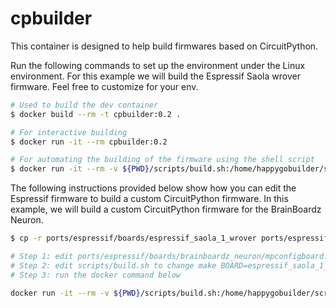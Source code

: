 # cpbuilder

This container is designed to help build firmwares based on CircuitPython.

Run the following commands to set up the environment under the Linux environment. For this example we will build the Espressif Saola wrover
firmware. Feel free to customize for your env.

```sh
# Used to build the dev container
$ docker build --rm -t cpbuilder:0.2 .

# For interactive building
$ docker run -it --rm cpbuilder:0.2

# For automating the building of the firmware using the shell script
$ docker run -it --rm -v ${PWD}/scripts/build.sh:/home/happygobuilder/script.sh:ro -v /tmp/buildoutput-espressif_saola_1_wrover:/home/happygobuilder/circuitpython/ports/espressif/build-espressif_saola_1_wrover cpbuilder:0.2  ./script.sh espressif_saola_1_wrover
```

The following instructions provided below show how you can edit the Espressif firmware to build a custom CircuitPython firmware. In this example, we will build a custom CircuitPython firmware for the BrainBoardz Neuron.

```sh
$ cp -r ports/espressif/boards/espressif_saola_1_wrover ports/espressif/boards/brainboardz_neuron

# Step 1: edit ports/espressif/boards/brainboardz_neuron/mpconfigboard.h, ports/espressif/boards/brainboardz_neuron/mpconfigboard.mk to meet your design needs
# Step 2: edit scripts/build.sh to change make BOARD=espressif_saola_1_wrover to make BOARD=brainboardz_neuron 
# Step 3: run the docker command below

docker run -it --rm -v ${PWD}/scripts/build.sh:/home/happygobuilder/script.sh:ro -v /tmp/buildoutput-brainboardz_neuron:/home/happygobuilder/circuitpython/ports/espressif/build-brainboardz_neuron -v ${PWD}/ports/espressif/boards/brainboardz_neuron:/home/happygobuilder/circuitpython/ports/espressif/boards/brainboardz_neuron:ro cpbuilder:0.2  ./script.sh brainboardz_neuron
```
